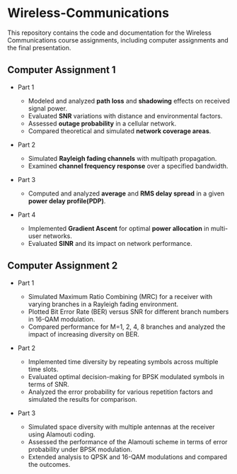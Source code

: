 # Wireless-Communications
This repository contains the code and documentation for the Wireless Communications course assignments, including computer assignments and the final presentation.

## Computer Assignment 1
- Part 1
  - Modeled and analyzed **path loss** and **shadowing** effects on received signal power.
  - Evaluated **SNR** variations with distance and environmental factors.
  - Assessed **outage probability** in a cellular network.
  - Compared theoretical and simulated **network coverage areas**.

- Part 2
  - Simulated **Rayleigh fading channels** with multipath propagation.
  - Examined **channel frequency response** over a specified bandwidth.

- Part 3
  - Computed and analyzed **average** and **RMS delay spread** in a given **power delay profile(PDP)**.

- Part 4
  - Implemented **Gradient Ascent** for optimal **power allocation** in multi-user networks.
  - Evaluated **SINR** and its impact on network performance.


## Computer Assignment 2

- Part 1
  - Simulated Maximum Ratio Combining (MRC) for a receiver with varying branches in a Rayleigh fading environment.
  - Plotted Bit Error Rate (BER) versus SNR for different branch numbers in 16-QAM modulation.
  - Compared performance for M=1, 2, 4, 8 branches and analyzed the impact of increasing diversity on BER.

- Part 2
  - Implemented time diversity by repeating symbols across multiple time slots.
  - Evaluated optimal decision-making for BPSK modulated symbols in terms of SNR.
  - Analyzed the error probability for various repetition factors and simulated the results for comparison.

- Part 3
  - Simulated space diversity with multiple antennas at the receiver using Alamouti coding.
  - Assessed the performance of the Alamouti scheme in terms of error probability under BPSK modulation.
  - Extended analysis to QPSK and 16-QAM modulations and compared the outcomes.
